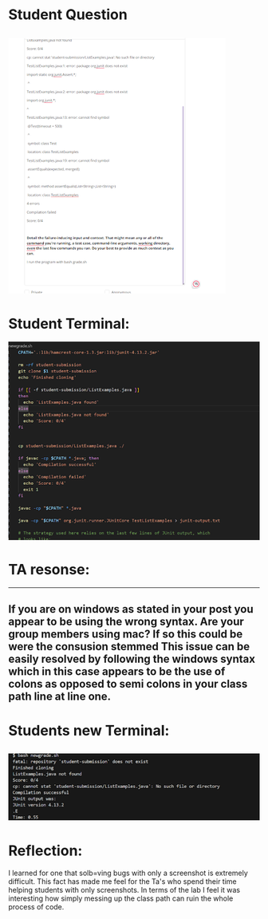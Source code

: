 # Student Question
![Image](png3.png)
---
# Student Terminal:
![Image](png2.png)


# TA resonse:
---
If you are on windows as stated in your post you appear to be using the wrong syntax. Are your group members using mac? If so this could be were the consusion stemmed
This issue can be easily resolved by following the windows syntax which in this case appears to be the use of colons as opposed to semi colons in your class path line at line one. 
---
# Students new Terminal:
![Image](png4.png)
---
# Reflection:
I learned for one that solb=ving bugs with only a screenshot is extremely difficult. This fact has made me feel for the Ta's who spend their time helping students with only screenshots. In terms of the lab I feel it was interesting how simply messing up the class path can ruin the whole process of code.
